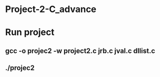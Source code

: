 # Project-2-C_advance
# Run project
## gcc -o projec2 -w project2.c jrb.c jval.c dllist.c
## ./projec2
